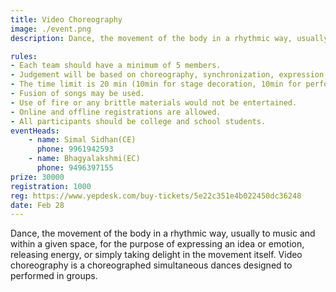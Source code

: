 ```yaml
---
title: Video Choreography
image: ./event.png
description: Dance, the movement of the body in a rhythmic way, usually to music and within a given space, for the purpose of expressing an idea or emotion, releasing energy, or simply taking delight in the movement itself. Video choreography is a choreographed simultaneous dances designed to performed in groups.

rules: 
- Each team should have a minimum of 5 members.
- Judgement will be based on choreography, synchronization, expression, properties, costumes, and  overall impact. 
- The time limit is 20 min (10min for stage decoration, 10min for performance).
- Fusion of songs may be used.
- Use of fire or any brittle materials would not be entertained. 
- Online and offline registrations are allowed. 
- All participants should be college and school students.
eventHeads:
    - name: Simal Sidhan(CE)
      phone: 9961942593
    - name: Bhagyalakshmi(EC)
      phone: 9496397155
prize: 30000
registration: 1000
reg: https://www.yepdesk.com/buy-tickets/5e22c351e4b022450dc36248
date: Feb 28
---
```

Dance, the movement of the body in a rhythmic way, usually to music and within a given space, for the purpose of expressing an idea or emotion, releasing energy, or simply taking delight in the movement itself. Video choreography is a choreographed simultaneous dances designed to performed in groups.
